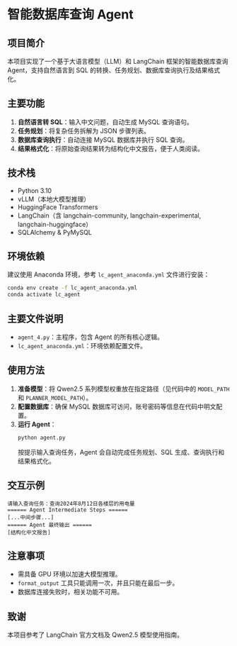 # 智能数据库查询 Agent

## 项目简介
本项目实现了一个基于大语言模型（LLM）和 LangChain 框架的智能数据库查询 Agent，支持自然语言到 SQL 的转换、任务规划、数据库查询执行及结果格式化。

## 主要功能
1. **自然语言转 SQL**：输入中文问题，自动生成 MySQL 查询语句。
2. **任务规划**：将复杂任务拆解为 JSON 步骤列表。
3. **数据库查询执行**：自动连接 MySQL 数据库并执行 SQL 查询。
4. **结果格式化**：将原始查询结果转为结构化中文报告，便于人类阅读。

## 技术栈
- Python 3.10
- vLLM（本地大模型推理）
- HuggingFace Transformers
- LangChain（含 langchain-community, langchain-experimental, langchain-huggingface）
- SQLAlchemy & PyMySQL

## 环境依赖
建议使用 Anaconda 环境，参考 `lc_agent_anaconda.yml` 文件进行安装：
```bash
conda env create -f lc_agent_anaconda.yml
conda activate lc_agent
```

## 主要文件说明
- `agent_4.py`：主程序，包含 Agent 的所有核心逻辑。
- `lc_agent_anaconda.yml`：环境依赖配置文件。

## 使用方法
1. **准备模型**：将 Qwen2.5 系列模型权重放在指定路径（见代码中的 `MODEL_PATH` 和 `PLANNER_MODEL_PATH`）。
2. **配置数据库**：确保 MySQL 数据库可访问，账号密码等信息在代码中明文配置。
3. **运行 Agent**：
   ```bash
   python agent.py
   ```
   按提示输入查询任务，Agent 会自动完成任务规划、SQL 生成、查询执行和结果格式化。

## 交互示例
```
请输入查询任务：查询2024年8月12日各楼层的用电量
====== Agent Intermediate Steps ======
[...中间步骤...]
====== Agent 最终输出 ======
[结构化中文报告]
```

## 注意事项
- 需具备 GPU 环境以加速大模型推理。
- `format_output` 工具只能调用一次，并且只能在最后一步。
- 数据库连接失败时，相关功能不可用。

## 致谢
本项目参考了 LangChain 官方文档及 Qwen2.5 模型使用指南。
